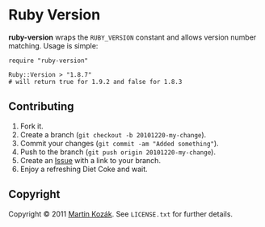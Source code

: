 Ruby Version
============

**ruby-version** wraps the `RUBY_VERSION` constant and allows version
number matching. Usage is simple:

    require "ruby-version"
    
    Ruby::Version > "1.8.7"
    # will return true for 1.9.2 and false for 1.8.3

Contributing
------------

1. Fork it.
2. Create a branch (`git checkout -b 20101220-my-change`).
3. Commit your changes (`git commit -am "Added something"`).
4. Push to the branch (`git push origin 20101220-my-change`).
5. Create an [Issue][9] with a link to your branch.
6. Enjoy a refreshing Diet Coke and wait.

Copyright
---------

Copyright &copy; 2011 [Martin Kozák][10]. See `LICENSE.txt` for
further details.

[9]: http://github.com/martinkozak/ruby-version/issues
[10]: http://www.martinkozak.net/

